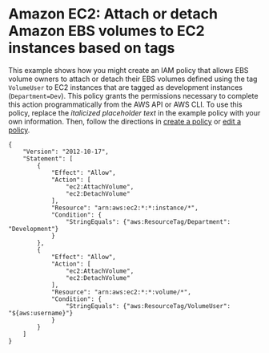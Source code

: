 # Amazon EC2: Attach or detach Amazon EBS volumes to EC2 instances based on tags<a name="reference_policies_examples_ec2_ebs-owner"></a>

This example shows how you might create an IAM policy that allows EBS volume owners to attach or detach their EBS volumes defined using the tag `VolumeUser` to EC2 instances that are tagged as development instances \(`Department=Dev`\)\. This policy grants the permissions necessary to complete this action programmatically from the AWS API or AWS CLI\. To use this policy, replace the *italicized placeholder text* in the example policy with your own information\. Then, follow the directions in [create a policy](access_policies_create.md) or [edit a policy](access_policies_manage-edit.md)\.

```
{
    "Version": "2012-10-17",
    "Statement": [
        {
            "Effect": "Allow",
            "Action": [
                "ec2:AttachVolume",
                "ec2:DetachVolume"
            ],
            "Resource": "arn:aws:ec2:*:*:instance/*",
            "Condition": {
                "StringEquals": {"aws:ResourceTag/Department": "Development"}
            }
        },
        {
            "Effect": "Allow",
            "Action": [
                "ec2:AttachVolume",
                "ec2:DetachVolume"
            ],
            "Resource": "arn:aws:ec2:*:*:volume/*",
            "Condition": {
                "StringEquals": {"aws:ResourceTag/VolumeUser": "${aws:username}"}
            }
        }
    ]
}
```